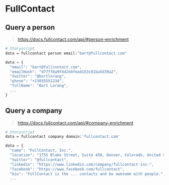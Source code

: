 # FullContact

## Query a person

> https://docs.fullcontact.com/api/#person-enrichment

```sh
# Storyscript
data = fullcontact person email:"bart@fullcontact.com"
```

```js
data = {
  "email": "bart@fullcontact.com",
  "emailHash": "d77ff8a9f4d2d4fea4153c81ba5d39a2",
  "twitter": "@bartlorang",
  "phone": "+13035551234",
  "fullName": "Bart Lorang",
  ...
}
```

## Query a company

> https://docs.fullcontact.com/api/#company-enrichment

```sh
# Storyscript
data = fullcontact company domain:'fullcontact.com'
```

```js
data = {
  "name": "FullContact, Inc.",
  "location": "1755 Blake Street, Suite 450, Denver, Colorado, United States",
  "twitter": "@fullcontact",
  "linkedin": "https://www.linkedin.com/company/fullcontact-inc-",
  "facebook": "https://www.facebook.com/fullcontact",
  "bio": "FullContact is the ... contacts and be awesome with people.",
  ...
```
